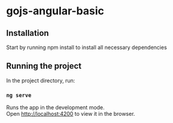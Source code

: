 # gojs-angular-basic

## Installation

Start by running npm install to install all necessary dependencies

## Running the project

In the project directory, run:

### `ng serve`

Runs the app in the development mode.<br>
Open [http://localhost:4200](http://localhost:4200) to view it in the browser.
